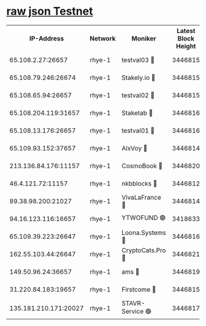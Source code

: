 
[raw json Testnet](https://rpc-check.quickt.stavr.tech/quickt/rpc-quickt-result.json)
=


<table><tr><th>IP-Address</th><th>Network</th><th>Moniker</th><th>Latest Block Height</th><th>Earliest Block Height</th><th>Catching Up</th><th>Voting Power</th><th>Scan Time</th></tr><tr><td>65.108.2.27:26657</td><td>rhye-1</td><td>testval03 🔴</td><td>3446815</td><td>1</td><td>False</td><td>5002050</td><td>2023-12-04T03:09:43.992902974UTC</td></tr><tr><td>65.108.79.246:26674</td><td>rhye-1</td><td>Stakely.io 🔴</td><td>3446815</td><td>1</td><td>False</td><td>10</td><td>2023-12-04T03:09:46.457607477UTC</td></tr><tr><td>65.108.65.94:26657</td><td>rhye-1</td><td>testval02 🔴</td><td>3446815</td><td>1</td><td>False</td><td>5002050</td><td>2023-12-04T03:09:46.878115700UTC</td></tr><tr><td>65.108.204.119:31657</td><td>rhye-1</td><td>Staketab 🔴</td><td>3446816</td><td>1</td><td>False</td><td>9900</td><td>2023-12-04T03:09:49.768207294UTC</td></tr><tr><td>65.108.13.176:26657</td><td>rhye-1</td><td>testval01 🔴</td><td>3446816</td><td>1</td><td>False</td><td>9582010</td><td>2023-12-04T03:09:50.185649860UTC</td></tr><tr><td>65.109.93.152:37657</td><td>rhye-1</td><td>AlxVoy 🔴</td><td>3446814</td><td>433101</td><td>False</td><td>92921</td><td>2023-12-04T03:09:41.259611320UTC</td></tr><tr><td>213.136.84.176:11157</td><td>rhye-1</td><td>CosmoBook 🔴</td><td>3446820</td><td>1674001</td><td>False</td><td>1528057</td><td>2023-12-04T03:10:15.945576502UTC</td></tr><tr><td>46.4.121.72:11157</td><td>rhye-1</td><td>nkbblocks 🔴</td><td>3446812</td><td>1781001</td><td>False</td><td>81901</td><td>2023-12-04T03:09:32.275059298UTC</td></tr><tr><td>89.38.98.200:21027</td><td>rhye-1</td><td>VivaLaFrance 🔴</td><td>3446814</td><td>2863001</td><td>False</td><td>10000</td><td>2023-12-04T03:09:38.816651428UTC</td></tr><tr><td>94.16.123.116:16657</td><td>rhye-1</td><td>YTWOFUND 🟢</td><td>3418633</td><td>3089301</td><td>False</td><td>0</td><td>2023-12-04T03:10:18.304506145UTC</td></tr><tr><td>65.109.39.223:26647</td><td>rhye-1</td><td>Loona.Systems 🔴</td><td>3446816</td><td>3287001</td><td>False</td><td>9949</td><td>2023-12-04T03:09:49.335409950UTC</td></tr><tr><td>162.55.103.44:26647</td><td>rhye-1</td><td>CryptoCats.Pro 🔴</td><td>3446821</td><td>3287001</td><td>False</td><td>9999</td><td>2023-12-04T03:10:20.677341675UTC</td></tr><tr><td>149.50.96.24:36657</td><td>rhye-1</td><td>ams 🔴</td><td>3446819</td><td>3355501</td><td>False</td><td>10895</td><td>2023-12-04T03:10:05.379489886UTC</td></tr><tr><td>31.220.84.183:19657</td><td>rhye-1</td><td>Firstcome 🔴</td><td>3446815</td><td>3395933</td><td>False</td><td>732206</td><td>2023-12-04T03:09:43.669058152UTC</td></tr><tr><td>135.181.210.171:20027</td><td>rhye-1</td><td>STAVR-Service 🟢</td><td>3446817</td><td>3444001</td><td>False</td><td>0</td><td>2023-12-04T03:09:58.742493432UTC</td></tr></table>